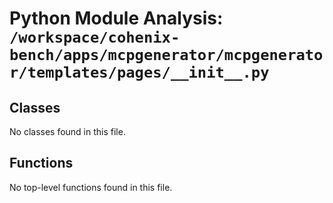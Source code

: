 # Python Module Analysis: `/workspace/cohenix-bench/apps/mcpgenerator/mcpgenerator/templates/pages/__init__.py`

## Classes

No classes found in this file.


## Functions

No top-level functions found in this file.

